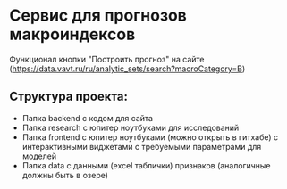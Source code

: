 # Сервис для прогнозов макроиндексов 

Функционал кнопки "Построить прогноз" на сайте (https://data.vavt.ru/ru/analytic_sets/search?macroCategory=B)

## Структура проекта:
- Папка backend с кодом для сайта
- Папка research с юпитер ноутбуками для исследований
- Папка frontend с юпитер ноутбуками (можно открыть в гитхабе) с интерактивными виджетами с требуемыми параметрами для моделей
- Папка data с данными (excel таблички) признаков (аналогичные должны быть в озере) 